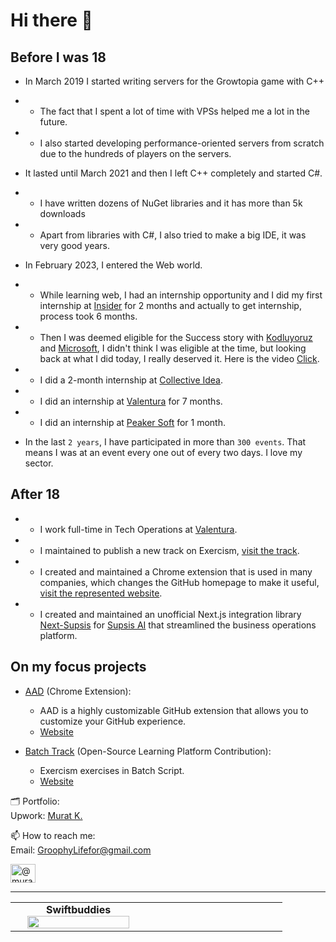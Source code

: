 # Hi there 👋

## Before I was 18

- In March 2019 I started writing servers for the Growtopia game with C++
- - The fact that I spent a lot of time with VPSs helped me a lot in the future.
- - I also started developing performance-oriented servers from scratch due to the hundreds of players on the servers.
- It lasted until March 2021 and then I left C++ completely and started C#.
- - I have written dozens of NuGet libraries and it has more than 5k downloads
- - Apart from libraries with C#, I also tried to make a big IDE, it was very good years.
- In February 2023, I entered the Web world.
- - While learning web, I had an internship opportunity and I did my first internship at [Insider](https://useinsider.com/) for 2 months and actually to get internship, process took 6 months.
- - Then I was deemed eligible for the Success story with [Kodluyoruz](https://www.kodluyoruz.org/en) and [Microsoft](https://microsoft.com/), I didn't think I was eligible at the time, but looking back at what I did today, I really deserved it. Here is the video [Click](https://www.youtube.com/watch?v=SiRbxzKw-hY&t=1s).
- - I did a 2-month internship at [Collective Idea](https://www.collectiveidea.net/).
- - I did an internship at [Valentura](https://valentura.com/) for 7 months.
- - I did an internship at [Peaker Soft](https://peakersoft.net/) for 1 month.

- In the last `2 years`, I have participated in more than `300 events`. That means I was at an event every one out of every two days. I love my sector.

## After 18

- - I work full-time in Tech Operations at [Valentura](https://valentura.com/).
- - I maintained to publish a new track on Exercism, [visit the track](https://exercism.org/tracks/batch).
- - I created and maintained a Chrome extension that is used in many companies, which changes the GitHub homepage to make it useful, [visit the represented website](https://aad-ext.vercel.app/).
- - I created and maintained an unofficial Next.js integration library [Next-Supsis](https://github.com/GroophyLifefor/next-supsis) for [Supsis AI](https://supsis.com/) that streamlined the business operations platform.

## On my focus projects

- [AAD](https://github.com/GroophyLifefor/aad) (Chrome Extension):
  - AAD is a highly customizable GitHub extension that allows you to customize your GitHub experience.
  - [Website](https://aad-ext.vercel.app/)

 
- [Batch Track](https://github.com/exercism/batch) (Open-Source Learning Platform Contribution):
  - Exercism exercises in Batch Script.
  - [Website](https://exercism.org/tracks/batch)


🗂️ Portfolio: \
Upwork:  [Murat K.](https://www.upwork.com/freelancers/~0188f6ba1afc59d755)


📫 How to reach me: \
Email:   [GroophyLifefor@gmail.com](mailto:GroophyLifefor@gmail.com)

<a href="https://medium.com/@muratkirazkaya" target="blank"><img align="center" src="https://raw.githubusercontent.com/rahuldkjain/github-profile-readme-generator/master/src/images/icons/Social/medium.svg" alt="@muratkirazkaya" height="30" width="40" /></a>

---

<center>
     <table cellpadding="1" width="80%">
       <col width="33%">
       <col width="33%">
       <tr align="center">
       </tr>
       <tr align="center">
           <td style="border:none;vertical-align:middle;">
                <b>Swiftbuddies</b>
                <img src="https://github.com/GroophyLifefor/GroophyLifefor/assets/77299279/65047771-ee9a-490a-804b-d7c40b8864c0" width="90%" > </td>
          </tr>
     </table>
</center>
